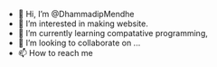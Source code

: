 - 👋 Hi, I’m @DhammadipMendhe
- 👀 I’m interested in making website.
- 🌱 I’m currently learning compatative programming,
- 💞️ I’m looking to collaborate on ...
- 📫 How to reach me 

